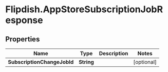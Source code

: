 # Flipdish.AppStoreSubscriptionJobResponse

## Properties
Name | Type | Description | Notes
------------ | ------------- | ------------- | -------------
**SubscriptionChangeJobId** | **String** |  | [optional] 



